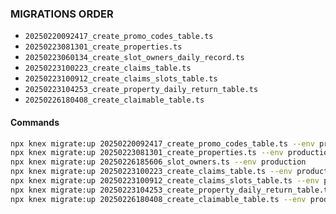 ### MIGRATIONS ORDER

-   `20250220092417_create_promo_codes_table.ts`
-   `20250223081301_create_properties.ts`
-   `20250223060134_create_slot_owners_daily_record.ts`
-   `20250223100223_create_claims_table.ts`
-   `20250223100912_create_claims_slots_table.ts`
-   `20250223104253_create_property_daily_return_table.ts`
-   `20250226180408_create_claimable_table.ts`


#### Commands
```bash
npx knex migrate:up 20250220092417_create_promo_codes_table.ts --env production
npx knex migrate:up 20250223081301_create_properties.ts --env production
npx knex migrate:up 20250226185606_slot_owners.ts --env production
npx knex migrate:up 20250223100223_create_claims_table.ts --env production
npx knex migrate:up 20250223100912_create_claims_slots_table.ts --env production
npx knex migrate:up 20250223104253_create_property_daily_return_table.ts --env production
npx knex migrate:up 20250226180408_create_claimable_table.ts --env production
``` 